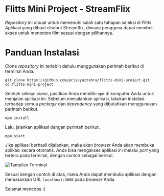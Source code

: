 # Flitts Mini Project - StreamFlix
*Repository* ini dibuat untuk memenuhi salah satu tahapan seleksi di Flitts. Aplikasi yang dibuat disebut Streamflix, dimana pengguna dapat membeli akses untuk menonton film sesuai dengan pilihannya.

# Panduan Instalasi
Clone *repository* ini terlebih dahulu menggunakan perintah berikut di terminal Anda.
```
git clone https://github.com/prissyazzahra/flitts-mini-project.git
cd flitts-mini-project
```
Setelah selesai *clone*, pastikan Anda memiliki `npm` di komputer Anda untuk menjalan aplikasi ini. Sebelum menjalankan aplikasi, lakukan instalasi terhadap semua *package* dan *dependency* yang dibutuhkan menggunakan perintah berikut.
```
npm install
```
Lalu, jalankan aplikasi dengan perintah berikut.
```
npm start
```
Jika aplikasi berhasil dijalankan, maka akan *browser* Anda akan membuka aplikasi secara otomatis. Anda bisa mengakses aplikasi ini melalui *port* yang tertera pada terminal, dengan contoh sebagai berikut.

![Tampilan Terminal](https://i.ibb.co/qgBC2sM/terminal.png)

Sesuai dengan contoh di atas, maka Anda dapat membuka aplikasi dengan memasukkan URL `localhost:3000` pada *browser* Anda.

Selamat mencoba :)
